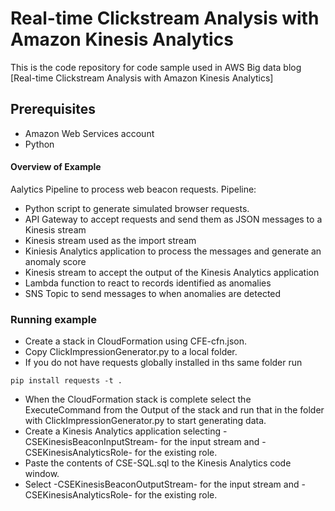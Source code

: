 # Real-time Clickstream Analysis with Amazon Kinesis Analytics
 
This is the code repository for code sample used in AWS Big data blog [Real-time Clickstream Analysis with Amazon Kinesis Analytics]

## Prerequisites 
  - Amazon Web Services account
  - Python  

#### Overview of Example
Aalytics Pipeline to process web beacon requests.
Pipeline:
* Python script to generate simulated browser requests. 
* API Gateway to accept requests and send them as JSON messages to a Kinesis stream
* Kinesis stream used as the import stream
* Kiniesis Analytics application to process the messages and generate an anomaly score
* Kinesis stream to accept the output of the Kinesis Analytics application
* Lambda function to react to records identified as anomalies
* SNS Topic to send messages to when anomalies are detected

### Running example

* Create a stack in CloudFormation using CFE-cfn.json. 
* Copy ClickImpressionGenerator.py to a local folder.
* If you do not have requests globally installed in ths same folder run 
```
pip install requests -t .
```
* When the CloudFormation stack is complete select the ExecuteCommand from the Output of the stack and run that in the folder with ClickImpressionGenerator.py to start generating data. 
* Create a Kinesis Analytics application selecting <stack name>-CSEKinesisBeaconInputStream-<random string> for the input stream and <stack name>-CSEKinesisAnalyticsRole-<random string> for the existing role.
* Paste the contents of CSE-SQL.sql to the Kinesis Analytics code window.
* Select <stack name>-CSEKinesisBeaconOutputStream-<random string> for the input stream and <stack name>-CSEKinesisAnalyticsRole-<random string> for the existing role.

